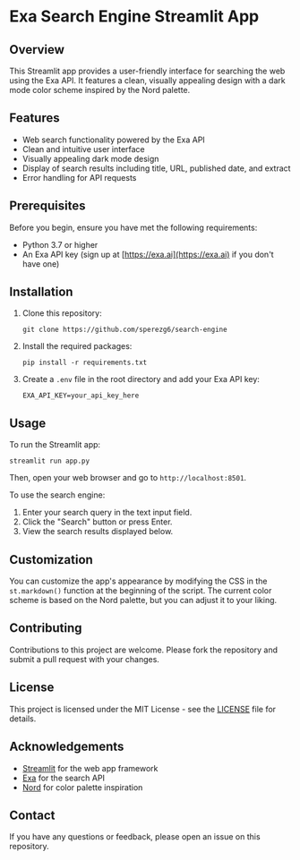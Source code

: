 # Exa Search Engine Streamlit App

## Overview

This Streamlit app provides a user-friendly interface for searching the web using the Exa API. It features a clean, visually appealing design with a dark mode color scheme inspired by the Nord palette.

## Features

- Web search functionality powered by the Exa API
- Clean and intuitive user interface
- Visually appealing dark mode design
- Display of search results including title, URL, published date, and extract
- Error handling for API requests

## Prerequisites

Before you begin, ensure you have met the following requirements:

- Python 3.7 or higher
- An Exa API key (sign up at [https://exa.ai](https://exa.ai) if you don't have one)

## Installation

1. Clone this repository:
   ```
   git clone https://github.com/sperezg6/search-engine
   ```

2. Install the required packages:
   ```
   pip install -r requirements.txt
   ```

3. Create a `.env` file in the root directory and add your Exa API key:
   ```
   EXA_API_KEY=your_api_key_here
   ```

## Usage

To run the Streamlit app:

```
streamlit run app.py
```

Then, open your web browser and go to `http://localhost:8501`.

To use the search engine:
1. Enter your search query in the text input field.
2. Click the "Search" button or press Enter.
3. View the search results displayed below.

## Customization

You can customize the app's appearance by modifying the CSS in the `st.markdown()` function at the beginning of the script. The current color scheme is based on the Nord palette, but you can adjust it to your liking.

## Contributing

Contributions to this project are welcome. Please fork the repository and submit a pull request with your changes.

## License

This project is licensed under the MIT License - see the [LICENSE](LICENSE) file for details.

## Acknowledgements

- [Streamlit](https://streamlit.io/) for the web app framework
- [Exa](https://exa.ai) for the search API
- [Nord](https://www.nordtheme.com/) for color palette inspiration

## Contact

If you have any questions or feedback, please open an issue on this repository.